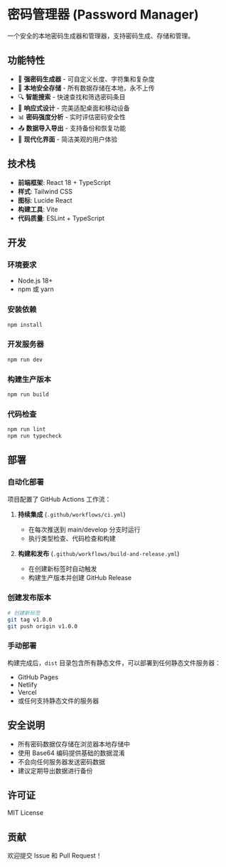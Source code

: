 # 密码管理器 (Password Manager)

一个安全的本地密码生成器和管理器，支持密码生成、存储和管理。

## 功能特性

- 🔐 **强密码生成器** - 可自定义长度、字符集和复杂度
- 💾 **本地安全存储** - 所有数据存储在本地，永不上传
- 🔍 **智能搜索** - 快速查找和筛选密码条目
- 📱 **响应式设计** - 完美适配桌面和移动设备
- 📊 **密码强度分析** - 实时评估密码安全性
- 📤 **数据导入导出** - 支持备份和恢复功能
- 🎨 **现代化界面** - 简洁美观的用户体验

## 技术栈

- **前端框架**: React 18 + TypeScript
- **样式**: Tailwind CSS
- **图标**: Lucide React
- **构建工具**: Vite
- **代码质量**: ESLint + TypeScript

## 开发

### 环境要求

- Node.js 18+
- npm 或 yarn

### 安装依赖

```bash
npm install
```

### 开发服务器

```bash
npm run dev
```

### 构建生产版本

```bash
npm run build
```

### 代码检查

```bash
npm run lint
npm run typecheck
```

## 部署

### 自动化部署

项目配置了 GitHub Actions 工作流：

1. **持续集成** (`.github/workflows/ci.yml`)
   - 在每次推送到 main/develop 分支时运行
   - 执行类型检查、代码检查和构建

2. **构建和发布** (`.github/workflows/build-and-release.yml`)
   - 在创建新标签时自动触发
   - 构建生产版本并创建 GitHub Release

### 创建发布版本

```bash
# 创建新标签
git tag v1.0.0
git push origin v1.0.0
```

### 手动部署

构建完成后，`dist` 目录包含所有静态文件，可以部署到任何静态文件服务器：

- GitHub Pages
- Netlify
- Vercel
- 或任何支持静态文件的服务器

## 安全说明

- 所有密码数据仅存储在浏览器本地存储中
- 使用 Base64 编码提供基础的数据混淆
- 不会向任何服务器发送密码数据
- 建议定期导出数据进行备份

## 许可证

MIT License

## 贡献

欢迎提交 Issue 和 Pull Request！